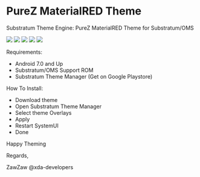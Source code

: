 # PureZ MaterialRED Theme

Substratum Theme Engine: PureZ MaterialRED Theme for Substratum/OMS

<img src="https://s20.postimg.org/dqswiail9/Preview1.png" />
<img src="https://s20.postimg.org/qw8eoecgt/Preview2.png" />
<img src="https://s20.postimg.org/60m4d5g9p/Preview3.png" />
<img src="https://s20.postimg.org/x2eg8vvrx/Preview4.png" />
<img src="https://s20.postimg.org/6ilv6qv8d/Preview5.png" />

Requirements:
 - Android 7.0 and Up
 - Substratum/OMS Support ROM
 - Substratum Theme Manager (Get on Google Playstore)

 How To Install:
 - Download theme
 - Open Substratum Theme Manager
 - Select theme Overlays
 - Apply
 - Restart SystemUI
 - Done
 
Happy Theming

Regards,

ZawZaw @xda-developers
